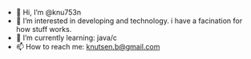 - 👋 Hi, I’m @knu753n
- 👀 I’m interested in developing and technology. i have a facination for how stuff works.
- 🌱 I’m currently learning: java/c
- 📫 How to reach me: [knutsen.b@gmail.com](mailto:knutsen.b@gmail.com)

<!---
knu753n/knu753n is a ✨ special ✨ repository because its `README.md` (this file) appears on your GitHub profile.
You can click the Preview link to take a look at your changes.
--->
